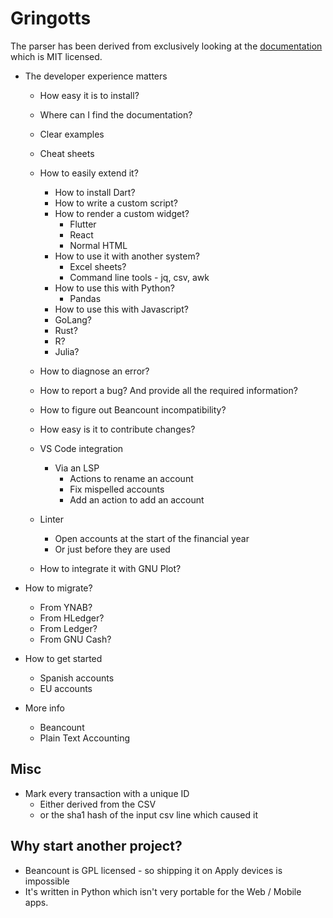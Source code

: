 # Gringotts

The parser has been derived from exclusively looking at the [documentation](https://github.com/beancount/docs) which is MIT licensed.

- The developer experience matters
  - How easy it is to install?
  - Where can I find the documentation?
  - Clear examples
  - Cheat sheets
  - How to easily extend it?
    - How to install Dart?
    - How to write a custom script?
    - How to render a custom widget?
      - Flutter
      - React
      - Normal HTML
    - How to use it with another system?
      - Excel sheets?
      - Command line tools - jq, csv, awk
    - How to use this with Python?
      - Pandas
    - How to use this with Javascript?
    - GoLang?
    - Rust?
    - R?
    - Julia?
  - How to diagnose an error?
  - How to report a bug? And provide all the required information?
  - How to figure out Beancount incompatibility?

  - How easy is it to contribute changes?
  - VS Code integration
    - Via an LSP
      - Actions to rename an account
      - Fix mispelled accounts
      - Add an action to add an account
  - Linter
    - Open accounts at the start of the financial year
    - Or just before they are used
  - How to integrate it with GNU Plot?

- How to migrate?
  - From YNAB?
  - From HLedger?
  - From Ledger?
  - From GNU Cash?

- How to get started
  - Spanish accounts
  - EU accounts

- More info
  - Beancount
  - Plain Text Accounting

## Misc

* Mark every transaction with a unique ID
  - Either derived from the CSV
  - or the sha1 hash of the input csv line which caused it

## Why start another project?

- Beancount is GPL licensed - so shipping it on Apply devices is impossible
- It's written in Python which isn't very portable for the Web / Mobile apps.
